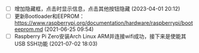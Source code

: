   - [ ] 增加隐藏框，点击时显示信息，点击其他按钮隐藏 (2023-04-01 20:12)
  - [ ] 更新Bootloader和EEPROM：https://www.raspberrypi.org/documentation/hardware/raspberrypi/booteeprom.md (2021-06-25 09:54)
  - [ ] Raspberry Pi Zero安装Arch Linux ARM并连接wifi成功，接下来是使能其USB SSH功能 (2021-07-02 18:03)
